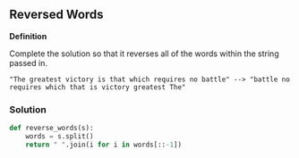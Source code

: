 ## Reversed Words

**Definition**

Complete the solution so that it reverses all of the words within the string passed in.



```Examples:
"The greatest victory is that which requires no battle" --> "battle no requires which that is victory greatest The"
```

### Solution

```python
def reverse_words(s):
    words = s.split()
    return " ".join(i for i in words[::-1])
```
        
